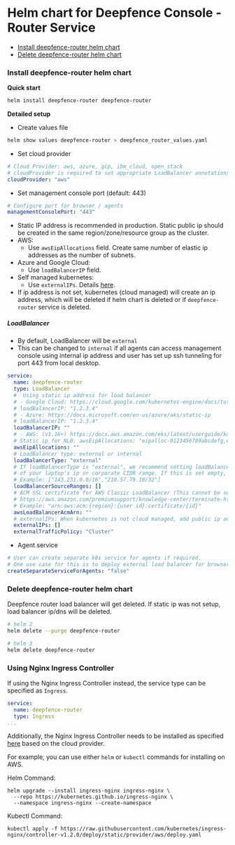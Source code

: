 # Helm chart for Deepfence Console - Router Service

- [Install deepfence-router helm chart](#install-deepfence-router-helm-chart)
- [Delete deepfence-router helm chart](#delete-deepfence-router-helm-chart)

### Install deepfence-router helm chart
**Quick start**

```bash
helm install deepfence-router deepfence-router
```

**Detailed setup**

- Create values file
```bash
helm show values deepfence-router > deepfence_router_values.yaml
```
- Set cloud provider
```yaml
# Cloud Provider: aws, azure, gcp, ibm_cloud, open_stack
# cloudProvider is required to set appropriate LoadBalancer annotations
cloudProvider: "aws"
```
- Set management console port (default: 443)
```yaml
# Configure port for browser / agents
managementConsolePort: "443"
```
- Static IP address is recommended in production. Static public ip should be created in the same region/zone/resource group as the cluster.
- AWS:
  - Use `awsEipAllocations` field. Create same number of elastic ip addresses as the number of subnets.
- Azure and Google Cloud:
  - Use `loadBalancerIP` field.
- Self managed kubernetes:
  - Use `externalIPs`. Details [here](https://kubernetes.io/docs/concepts/services-networking/service/#external-ips).
- If ip address is not set, kubernetes (cloud managed) will create an ip address, which will be deleted if helm chart is deleted or if `deepfence-router` service is deleted.

##### LoadBalancer
- By default, LoadBalancer will be `external`
- This can be changed to `internal` if all agents can access management console using internal ip address and user has set up ssh tunneling for port 443 from local desktop.
```yaml
service:
  name: deepfence-router
  type: LoadBalancer
  #  Using static ip address for load balancer
  # - Google Cloud: https://cloud.google.com/kubernetes-engine/docs/tutorials/configuring-domain-name-static-ip
  # loadBalancerIP: "1.2.3.4"
  # - Azure: https://docs.microsoft.com/en-us/azure/aks/static-ip
  # loadBalancerIP: "1.2.3.4"
  loadBalancerIP: ""
  # - AWS: (v1.16+) https://docs.aws.amazon.com/eks/latest/userguide/kubernetes-versions.html#kubernetes-1.16
  # Static ip for NLB: awsEipAllocations: "eipalloc-0123456789abcdefg,eipalloc-0123456789hijklmn"
  awsEipAllocations: ""
  # LoadBalancer type: external or internal
  loadBalancerType: "external"
  # If loadBalancerType is "external", we recommend setting loadBalancerSourceRanges to the ip address / CIDR ranges
  # of your laptop's ip or corporate CIDR range. If this is set empty, ports 443 and 80 will be open to the public internet.
  # Example: ["143.231.0.0/16","210.57.79.18/32"]
  loadBalancerSourceRanges: []
  # ACM SSL certificate for AWS Classic LoadBalancer (This cannot be set if awsEipAllocations is set)
  # https://aws.amazon.com/premiumsupport/knowledge-center/terminate-https-traffic-eks-acm/
  # Example: "arn:aws:acm:{region}:{user id}:certificate/{id}"
  awsLoadBalancerAcmArn: ""
  # externalIPs: When kubernetes is not cloud managed, add public ip addresses of kubernetes nodes to externalIPs
  externalIPs: []
  externalTrafficPolicy: "Cluster"
```
- Agent service
```yaml
# User can create separate k8s service for agents if required.
# One use case for this is to deploy external load balancer for browser access and internal load balancer for agent communication.
createSeparateServiceForAgents: "false"
```
### Delete deepfence-router helm chart
Deepfence router load balancer will get deleted. If static ip was not setup, load balancer ip/dns will be deleted.

```bash
# helm 2
helm delete --purge deepfence-router

# helm 3
helm delete deepfence-router
```

### Using Nginx Ingress Controller
If using the Nginx Ingress Controller instead, the service type can be specified as `Ingress`.
```yaml
service:
  name: deepfence-router
  type: Ingress
...
```

Additionally, the Nginx Ingress Controller needs to be installed as specified [here](https://kubernetes.github.io/ingress-nginx/deploy/) based on the cloud provider.

For example, you can use either `helm` or `kubectl` commands for installing on AWS.

Helm Command:
```
helm upgrade --install ingress-nginx ingress-nginx \
  --repo https://kubernetes.github.io/ingress-nginx \
  --namespace ingress-nginx --create-namespace
```
Kubectl Command:
```
kubectl apply -f https://raw.githubusercontent.com/kubernetes/ingress-nginx/controller-v1.2.0/deploy/static/provider/aws/deploy.yaml
```

